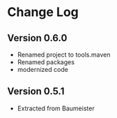 Change Log
==========

Version 0.6.0
-------------
* Renamed project to tools.maven
* Renamed packages
* modernized code

Version 0.5.1
-------------
* Extracted from Baumeister

